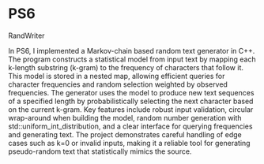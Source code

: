 # PS6
RandWriter


In PS6, I implemented a Markov-chain based random text generator in C++. The program constructs a statistical model from input text by mapping each k-length substring (k-gram) to the frequency of characters that follow it. This model is stored in a nested map, allowing efficient queries for character frequencies and random selection weighted by observed frequencies. The generator uses the model to produce new text sequences of a specified length by probabilistically selecting the next character based on the current k-gram. Key features include robust input validation, circular wrap-around when building the model, random number generation with std::uniform_int_distribution, and a clear interface for querying frequencies and generating text. The project demonstrates careful handling of edge cases such as k=0 or invalid inputs, making it a reliable tool for generating pseudo-random text that statistically mimics the source.


